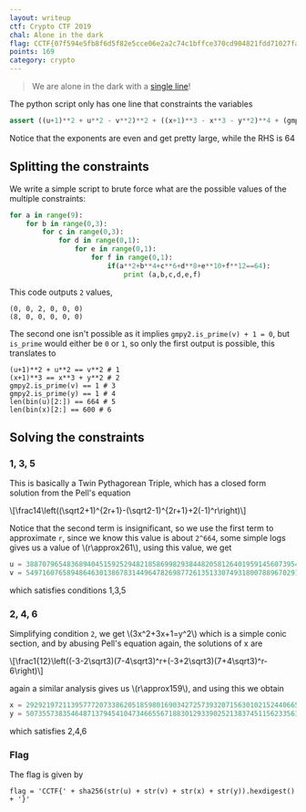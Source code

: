 ```yaml
---
layout: writeup
ctf: Crypto CTF 2019
chal: Alone in the dark
flag: CCTF{07f594e5fb8f6d5f82e5cce06e2a2c74c1bffce370cd904821fdd71027faa084}
points: 169
category: crypto
---
```


> We are alone in the dark with a [single line](alone_in_the_dark.py)!

The python script only has one line that constraints the variables

```python
assert ((u+1)**2 + u**2 - v**2)**2 + ((x+1)**3 - x**3 - y**2)**4 + (gmpy2.is_prime(v) + 1)**6 + (gmpy2.is_prime(y) - 1)**8 + (len(bin(u)[2:]) - 664)**10 + (len(bin(x)[2:]) - 600)**12 == 664 - 600
```

Notice that the exponents are even and get pretty large, while the RHS is 64

## Splitting the constraints

We write a simple script to brute force what are the possible values of the multiple constraints:

```python
for a in range(9):
    for b in range(0,3):
        for c in range(0,3):
            for d in range(0,1):
                for e in range(0,1):
                    for f in range(0,1):
                        if(a**2+b**4+c**6+d**8+e**10+f**12==64):
                            print (a,b,c,d,e,f)
```

This code outputs `2` values, 

```
(0, 0, 2, 0, 0, 0)
(8, 0, 0, 0, 0, 0)
```
The second one isn't possible as it implies `gmpy2.is_prime(v) + 1 = 0`, but `is_prime` would either be `0` or `1`, so only the first output is possible, this translates to

```
(u+1)**2 + u**2 == v**2 # 1
(x+1)**3 == x**3 + y**2 # 2
gmpy2.is_prime(v) == 1 # 3
gmpy2.is_prime(y) == 1 # 4
len(bin(u)[2:]) == 664 # 5
len(bin(x)[2:] == 600 # 6
```

## Solving the constraints

### 1, 3, 5
This is basically a Twin Pythagorean Triple, which has a closed form solution from the Pell's equation

\\[\frac14\left((\sqrt2+1)^{2r+1}-(\sqrt2-1)^{2r+1}+2(-1)^r\right)\\]

Notice that the second term is insignificant, so we use the first term to approximate `r`, since we know this value is about `2^664`, some simple logs gives us a value of \\(r\approx261\\), using this value, we get

```python
u = 38870796548368940451592529482185869982938448205812640195914560739542103841403178847163517462769143179065031576973812014377488506777895445800461891869308645201761858965032907136032847098509289762520539
v = 54971607658948646301386783144964782698772613513307493180078896702918825851648683235325858118170150873214978343601463118106546653220435805362395962991295556488036606954237309847762149971207793263738989
```

which satisfies conditions 1,3,5

### 2, 4, 6

Simplifying condition `2`, we get \\(3x^2+3x+1=y^2\\) which is a simple conic section, and by abusing Pell's equation again, the solutions of x are

\\[\frac1{12}\left((-3-2\sqrt3)(7-4\sqrt3)^r+(-3+2\sqrt3)(7+4\sqrt3)^r-6\right)\\]

again a similar analysis gives us \\(r\approx159\\), and using this we obtain

```python
x = 2929219721139577720733862051859801690342725739320715630102152440665051724895027651815801589822478988305846846083549661332897318938724576681923803796059612952236038798314710140134264
y = 5073557383546487137945410473466556718830129339025213837451156233563658135296353459994544781708539660966095175852902937975236171859961262538393568510313468641105066779787434237464141
```

which satisfies 2,4,6

### Flag

The flag is given by

```
flag = 'CCTF{' + sha256(str(u) + str(v) + str(x) + str(y)).hexdigest() + '}'
```

